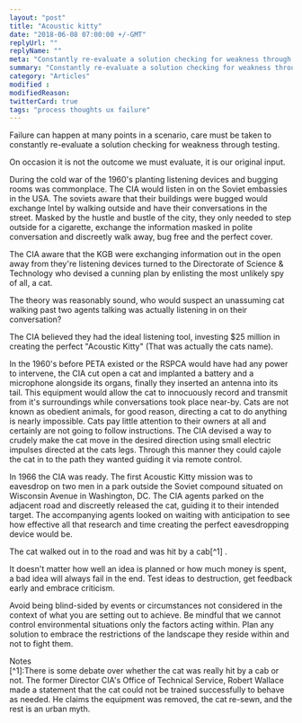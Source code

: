 ```yaml
---
layout: "post"
title: "Acoustic kitty"
date: "2018-06-08 07:00:00 +/-GMT"
replyUrl: ""
replyName: ""
meta: "Constantly re-evaluate a solution checking for weakness through testing"
summary: "Constantly re-evaluate a solution checking for weakness through testing"
category: "Articles"
modified :
modifiedReason:
twitterCard: true
tags: "process thoughts ux failure"
---
```


Failure can happen at many points in a scenario, care must be taken to constantly re-evaluate a solution checking for weakness through testing.

On occasion it is not the outcome we must evaluate, it is our original input.

During the cold war of the 1960's planting listening devices and bugging rooms was commonplace. The CIA would listen in on the Soviet embassies in the USA. The soviets aware that their buildings were bugged would exchange Intel by walking outside and have their conversations in the street. Masked by the hustle and bustle of the city, they only needed to step outside for a cigarette, exchange the information masked in polite conversation and discreetly walk away, bug free and the perfect cover.

The CIA aware that the KGB were exchanging information out in the open away from they're listening devices turned to the Directorate of Science & Technology who devised a cunning plan by enlisting the most unlikely spy of all, a cat.

The theory was reasonably sound, who would suspect an unassuming cat walking past two agents talking was actually listening in on their conversation?

The CIA believed they had the ideal listening tool, investing $25 million in creating the perfect "Acoustic Kitty" (That was actually the cats name).

In the 1960's before PETA existed or the RSPCA would have had any power to intervene, the CIA cut open a cat and implanted a battery and a microphone alongside its organs, finally they inserted an antenna into its tail. This equipment would allow the cat to innocuously record and transmit from it's surroundings while conversations took place near-by. Cats are not known as obedient animals, for good reason, directing a cat to do anything is nearly impossible. Cats pay little attention to their owners at all and certainly are not going to follow instructions. The CIA devised a way to crudely make the cat move in the desired direction using small electric impulses directed at the cats legs. Through this manner they could cajole the cat in to the path they wanted guiding it via remote control.

In 1966 the CIA was ready. The first Acoustic Kitty mission was to eavesdrop on two men in a park outside the Soviet compound situated on Wisconsin Avenue in Washington, DC. The CIA agents parked on the adjacent road and discreetly released the cat, guiding it to their intended target. The accompanying agents looked on waiting with anticipation to see how effective all that research and time creating the perfect eavesdropping device would be.

The cat walked out in to the road and was hit by a cab[^1] .

It doesn't matter how well an idea is planned or how much money is spent, a bad idea will always fail in the end. Test ideas to destruction, get feedback early and embrace criticism.

Avoid being blind-sided by events or circumstances not considered in the context of what you are setting out to achieve. Be mindful that we cannot control environmental situations only the factors acting within. Plan any solution to embrace the restrictions of the landscape they reside within and not to fight them.

<div class="f-mono black f7 ttu" data-type="notes"><span>Notes</span></div>
[^1]:There is some debate over whether the cat was really hit by a cab or not. The former Director CIA's Office of Technical Service, Robert Wallace made a statement that the cat could not be trained successfully to behave as needed. He claims the equipment was removed, the cat re-sewn, and the rest is an urban myth.

